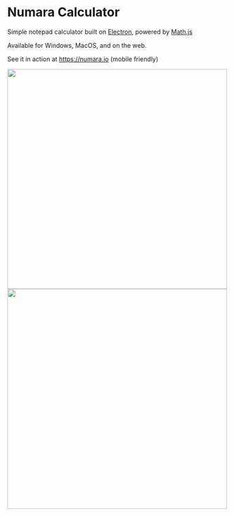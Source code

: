 # Numara Calculator

Simple notepad calculator built on [Electron](https://github.com/electron/electron), powered by [Math.js](https://github.com/josdejong/mathjs)

Available for Windows, MacOS, and on the web.

See it in action at https://numara.io (mobile friendly)

<img src="http://numara.io/assets/numara-light.png" width="500">
<img src="http://numara.io/assets/numara-dark.png" width="500">
